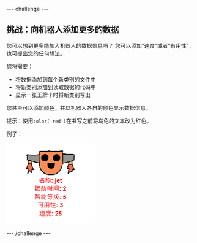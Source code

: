 --- challenge ---

## 挑战：向机器人添加更多的数据

您可以想到更多能加入机器人的数据信息吗？ 您可以添加“速度”或者“有用性”，也可提出您的任何想法。

您将需要：

+ 将数据添加到每个新类别的文件中 
+ 将新类别添加到读取数据的代码中
+ 显示一张王牌卡时将新类别写出

您甚至可以添加颜色，并以机器人各自的颜色显示数据信息。

提示：使用`color('red')`在书写之前将乌龟的文本改为红色。

例子：

![截图](images/robotrumps-jet.png)

--- /challenge ---